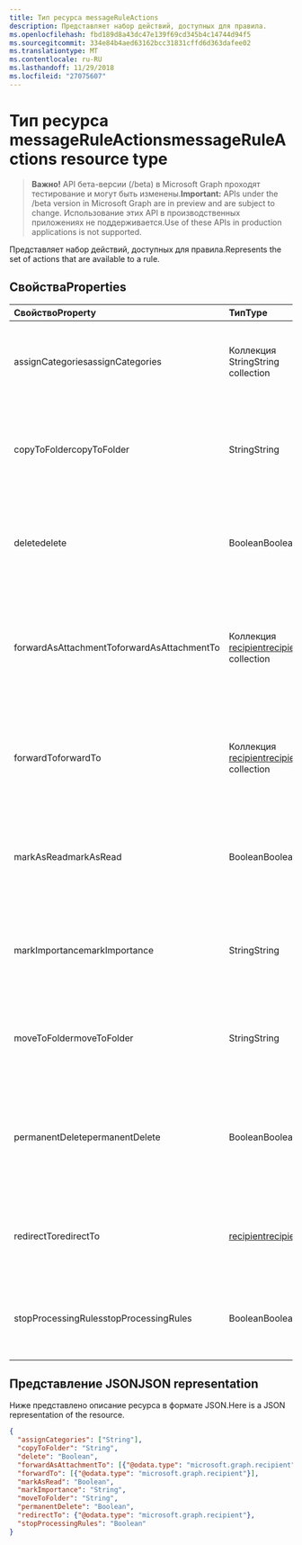 ```yaml
---
title: Тип ресурса messageRuleActions
description: Представляет набор действий, доступных для правила.
ms.openlocfilehash: fbd189d8a43dc47e139f69cd345b4c14744d94f5
ms.sourcegitcommit: 334e84b4aed63162bcc31831cffd6d363dafee02
ms.translationtype: MT
ms.contentlocale: ru-RU
ms.lasthandoff: 11/29/2018
ms.locfileid: "27075607"
---
```

# <a name="messageruleactions-resource-type"></a><span data-ttu-id="67b0f-103">Тип ресурса messageRuleActions</span><span class="sxs-lookup"><span data-stu-id="67b0f-103">messageRuleActions resource type</span></span>

> <span data-ttu-id="67b0f-104">**Важно!** API бета-версии (/beta) в Microsoft Graph проходят тестирование и могут быть изменены.</span><span class="sxs-lookup"><span data-stu-id="67b0f-104">**Important:** APIs under the /beta version in Microsoft Graph are in preview and are subject to change.</span></span> <span data-ttu-id="67b0f-105">Использование этих API в производственных приложениях не поддерживается.</span><span class="sxs-lookup"><span data-stu-id="67b0f-105">Use of these APIs in production applications is not supported.</span></span>

<span data-ttu-id="67b0f-106">Представляет набор действий, доступных для правила.</span><span class="sxs-lookup"><span data-stu-id="67b0f-106">Represents the set of actions that are available to a rule.</span></span>

## <a name="properties"></a><span data-ttu-id="67b0f-107">Свойства</span><span class="sxs-lookup"><span data-stu-id="67b0f-107">Properties</span></span>
| <span data-ttu-id="67b0f-108">Свойство</span><span class="sxs-lookup"><span data-stu-id="67b0f-108">Property</span></span>     | <span data-ttu-id="67b0f-109">Тип</span><span class="sxs-lookup"><span data-stu-id="67b0f-109">Type</span></span>   |<span data-ttu-id="67b0f-110">Описание</span><span class="sxs-lookup"><span data-stu-id="67b0f-110">Description</span></span>|
|:---------------|:--------|:----------|
| <span data-ttu-id="67b0f-111">assignCategories</span><span class="sxs-lookup"><span data-stu-id="67b0f-111">assignCategories</span></span> | <span data-ttu-id="67b0f-112">Коллекция String</span><span class="sxs-lookup"><span data-stu-id="67b0f-112">String collection</span></span> | <span data-ttu-id="67b0f-113">Список категорий, которые необходимо назначить сообщению.</span><span class="sxs-lookup"><span data-stu-id="67b0f-113">A list of categories to be assigned to a message.</span></span> |
| <span data-ttu-id="67b0f-114">copyToFolder</span><span class="sxs-lookup"><span data-stu-id="67b0f-114">copyToFolder</span></span> | <span data-ttu-id="67b0f-115">String</span><span class="sxs-lookup"><span data-stu-id="67b0f-115">String</span></span> | <span data-ttu-id="67b0f-116">Идентификатор папки, в которую необходимо скопировать сообщение.</span><span class="sxs-lookup"><span data-stu-id="67b0f-116">The ID of a folder that a message is to be copied to.</span></span> |
| <span data-ttu-id="67b0f-117">delete</span><span class="sxs-lookup"><span data-stu-id="67b0f-117">delete</span></span> | <span data-ttu-id="67b0f-118">Boolean</span><span class="sxs-lookup"><span data-stu-id="67b0f-118">Boolean</span></span> | <span data-ttu-id="67b0f-119">Указывает, нужно ли перемещать сообщение в папку "Удаленные".</span><span class="sxs-lookup"><span data-stu-id="67b0f-119">Indicates whether a message should be moved to the Deleted Items folder.</span></span> |
| <span data-ttu-id="67b0f-120">forwardAsAttachmentTo</span><span class="sxs-lookup"><span data-stu-id="67b0f-120">forwardAsAttachmentTo</span></span> | <span data-ttu-id="67b0f-121">Коллекция [recipient](recipient.md)</span><span class="sxs-lookup"><span data-stu-id="67b0f-121">[recipient](recipient.md) collection</span></span> | <span data-ttu-id="67b0f-122">Электронные адреса получателей, которым необходимо переслать сообщение как вложение.</span><span class="sxs-lookup"><span data-stu-id="67b0f-122">The email addresses of the recipients to which a message should be forwarded as an attachment.</span></span> |
| <span data-ttu-id="67b0f-123">forwardTo</span><span class="sxs-lookup"><span data-stu-id="67b0f-123">forwardTo</span></span> | <span data-ttu-id="67b0f-124">Коллекция [recipient](recipient.md)</span><span class="sxs-lookup"><span data-stu-id="67b0f-124">[recipient](recipient.md) collection</span></span> | <span data-ttu-id="67b0f-125">Электронные адреса получателей, которым необходимо переслать сообщение.</span><span class="sxs-lookup"><span data-stu-id="67b0f-125">The email addresses of the recipients to which a message should be forwarded.</span></span> |
| <span data-ttu-id="67b0f-126">markAsRead</span><span class="sxs-lookup"><span data-stu-id="67b0f-126">markAsRead</span></span> | <span data-ttu-id="67b0f-127">Boolean</span><span class="sxs-lookup"><span data-stu-id="67b0f-127">Boolean</span></span> | <span data-ttu-id="67b0f-128">Указывает, необходимо ли отмечать сообщение как прочтенное.</span><span class="sxs-lookup"><span data-stu-id="67b0f-128">Indicates whether a message should be marked as read.</span></span> |
| <span data-ttu-id="67b0f-129">markImportance</span><span class="sxs-lookup"><span data-stu-id="67b0f-129">markImportance</span></span> | <span data-ttu-id="67b0f-130">String</span><span class="sxs-lookup"><span data-stu-id="67b0f-130">String</span></span> | <span data-ttu-id="67b0f-131">Задает важность сообщения. Допустимые значения: `low`, `normal`, `high`.</span><span class="sxs-lookup"><span data-stu-id="67b0f-131">Sets the importance of the message, which can be: `low`, `normal`, `high`.</span></span> |
| <span data-ttu-id="67b0f-132">moveToFolder</span><span class="sxs-lookup"><span data-stu-id="67b0f-132">moveToFolder</span></span> |  <span data-ttu-id="67b0f-133">String</span><span class="sxs-lookup"><span data-stu-id="67b0f-133">String</span></span>| <span data-ttu-id="67b0f-134">Идентификатор папки, в которую сообщение будет перемещено.</span><span class="sxs-lookup"><span data-stu-id="67b0f-134">The ID of the folder that a message will be moved to.</span></span> |
| <span data-ttu-id="67b0f-135">permanentDelete</span><span class="sxs-lookup"><span data-stu-id="67b0f-135">permanentDelete</span></span> | <span data-ttu-id="67b0f-136">Boolean</span><span class="sxs-lookup"><span data-stu-id="67b0f-136">Boolean</span></span> | <span data-ttu-id="67b0f-137">Указывает, нужно ли окончательно удалять сообщение без сохранения в папке "Удаленные".</span><span class="sxs-lookup"><span data-stu-id="67b0f-137">Indicates whether a message should be permanently deleted and not saved to the Deleted Items folder.</span></span> |
| <span data-ttu-id="67b0f-138">redirectTo</span><span class="sxs-lookup"><span data-stu-id="67b0f-138">redirectTo</span></span> | [<span data-ttu-id="67b0f-139">recipient</span><span class="sxs-lookup"><span data-stu-id="67b0f-139">recipient</span></span>](recipient.md) | <span data-ttu-id="67b0f-140">Электронный адрес, на который должно быть перенаправлено сообщение.</span><span class="sxs-lookup"><span data-stu-id="67b0f-140">The email address to which a message should be redirected.</span></span> |
| <span data-ttu-id="67b0f-141">stopProcessingRules</span><span class="sxs-lookup"><span data-stu-id="67b0f-141">stopProcessingRules</span></span> | <span data-ttu-id="67b0f-142">Boolean</span><span class="sxs-lookup"><span data-stu-id="67b0f-142">Boolean</span></span> | <span data-ttu-id="67b0f-143">Указывает, должны ли обрабатываться последующие правила.</span><span class="sxs-lookup"><span data-stu-id="67b0f-143">Indicates whether subsequent rules should be evaluated.</span></span> |


## <a name="json-representation"></a><span data-ttu-id="67b0f-144">Представление JSON</span><span class="sxs-lookup"><span data-stu-id="67b0f-144">JSON representation</span></span>
<span data-ttu-id="67b0f-145">Ниже представлено описание ресурса в формате JSON.</span><span class="sxs-lookup"><span data-stu-id="67b0f-145">Here is a JSON representation of the resource.</span></span>

<!-- {
  "blockType": "resource",
  "optionalProperties": [
   ],
  "@odata.type": "microsoft.graph.messageRuleActions"
}-->

```json
{
  "assignCategories": ["String"],
  "copyToFolder": "String",
  "delete": "Boolean",
  "forwardAsAttachmentTo": [{"@odata.type": "microsoft.graph.recipient"}],
  "forwardTo": [{"@odata.type": "microsoft.graph.recipient"}],
  "markAsRead": "Boolean",
  "markImportance": "String",
  "moveToFolder": "String",
  "permanentDelete": "Boolean",
  "redirectTo": {"@odata.type": "microsoft.graph.recipient"},
  "stopProcessingRules": "Boolean"
}

```

<!-- uuid: 8fcb5dbc-d5aa-4681-8e31-b001d5168d79
2015-10-25 14:57:30 UTC -->
<!-- {
  "type": "#page.annotation",
  "description": "messageRuleActions resource",
  "keywords": "",
  "section": "documentation",
  "tocPath": ""
}-->